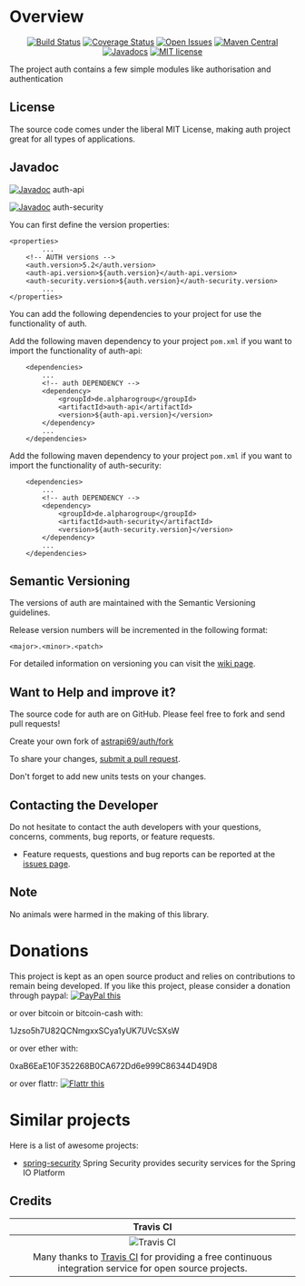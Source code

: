 # Overview

<div align="center">

[![Build Status](https://travis-ci.org/astrapi69/auth.svg?branch=master)](https://travis-ci.org/astrapi69/auth) 
[![Coverage Status](https://coveralls.io/repos/github/astrapi69/auth/badge.svg?branch=develop)](https://coveralls.io/github/astrapi69/auth?branch=develop) 
[![Open Issues](https://img.shields.io/github/issues/astrapi69/auth.svg?style=flat)](https://github.com/astrapi69/auth/issues) 
[![Maven Central](https://maven-badges.herokuapp.com/maven-central/de.alpharogroup/auth/badge.svg)](https://maven-badges.herokuapp.com/maven-central/de.alpharogroup/auth-core)
[![Javadocs](http://www.javadoc.io/badge/de.alpharogroup/auth.svg)](http://www.javadoc.io/doc/de.alpharogroup/auth-core)
[![MIT license](http://img.shields.io/badge/license-MIT-brightgreen.svg?style=flat)](http://opensource.org/licenses/MIT)

</div>

The project auth contains a few simple modules like authorisation and authentication

## License

The source code comes under the liberal MIT License, making auth project great for all types of applications.

## Javadoc

[![Javadoc](https://javadoc-emblem.rhcloud.com/doc/de.alpharogroup/auth/badge.svg)](http://www.javadoc.io/doc/de.alpharogroup/auth-api) auth-api

[![Javadoc](https://javadoc-emblem.rhcloud.com/doc/de.alpharogroup/auth/badge.svg)](http://www.javadoc.io/doc/de.alpharogroup/auth-security) auth-security


You can first define the version properties:

	<properties>
			...
		<!-- AUTH versions -->
		<auth.version>5.2</auth.version>
		<auth-api.version>${auth.version}</auth-api.version>
		<auth-security.version>${auth.version}</auth-security.version>
			...
	</properties>
	
You can add the following dependencies to your project for use the functionality of auth.

Add the following maven dependency to your project `pom.xml` if you want to import the functionality of auth-api:

		<dependencies>
			...
			<!-- auth DEPENDENCY -->
			<dependency>
				<groupId>de.alpharogroup</groupId>
				<artifactId>auth-api</artifactId>
				<version>${auth-api.version}</version>
			</dependency>
			...
		</dependencies>

Add the following maven dependency to your project `pom.xml` if you want to import the functionality of auth-security:

		<dependencies>
			...
			<!-- auth DEPENDENCY -->
			<dependency>
				<groupId>de.alpharogroup</groupId>
				<artifactId>auth-security</artifactId>
				<version>${auth-security.version}</version>
			</dependency>
			...
		</dependencies>

## Semantic Versioning

The versions of auth are maintained with the Semantic Versioning guidelines.

Release version numbers will be incremented in the following format:

`<major>.<minor>.<patch>`

For detailed information on versioning you can visit the [wiki page](https://github.com/lightblueseas/mvn-parent-projects/wiki/Semantic-Versioning).

## Want to Help and improve it? ###

The source code for auth are on GitHub. Please feel free to fork and send pull requests!

Create your own fork of [astrapi69/auth/fork](https://github.com/astrapi69/auth/fork)

To share your changes, [submit a pull request](https://github.com/astrapi69/auth/pull/new/develop).

Don't forget to add new units tests on your changes.

## Contacting the Developer

Do not hesitate to contact the auth developers with your questions, concerns, comments, bug reports, or feature requests.
- Feature requests, questions and bug reports can be reported at the [issues page](https://github.com/astrapi69/auth/issues).

## Note

No animals were harmed in the making of this library.

# Donations

This project is kept as an open source product and relies on contributions to remain being developed. 
If you like this project, please consider a donation through paypal: <a href="https://www.paypal.com/cgi-bin/webscr?cmd=_s-xclick&hosted_button_id=GVBTWLRAZ7HB8" target="_blank">
<img src="https://www.paypalobjects.com/en_US/GB/i/btn/btn_donateCC_LG.gif" alt="PayPal this" title="PayPal – The safer, easier way to pay online!" border="0" />
</a>

or over bitcoin or bitcoin-cash with:

1Jzso5h7U82QCNmgxxSCya1yUK7UVcSXsW

or over ether with:

0xaB6EaE10F352268B0CA672Dd6e999C86344D49D8

or over flattr: <a href="http://flattr.com/thing/4152938/astrapi69auth-on-GitHub" target="_blank">
<img src="http://api.flattr.com/button/flattr-badge-large.png" alt="Flattr this" title="Flattr this" border="0" />
</a>

# Similar projects

Here is a list of awesome projects:

 * [spring-security](https://github.com/spring-projects/spring-security) Spring Security provides security services for the Spring IO Platform

## Credits

|Travis CI|
|:-:|
|![Travis CI](https://travis-ci.com/images/logos/TravisCI-Full-Color.png)|
|Many thanks to [Travis CI](https://travis-ci.org) for providing a free continuous integration service for open source projects.|

